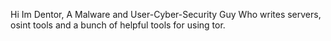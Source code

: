 Hi Im Dentor, A Malware and User-Cyber-Security Guy Who writes servers, osint tools and a bunch of helpful tools for using tor.
